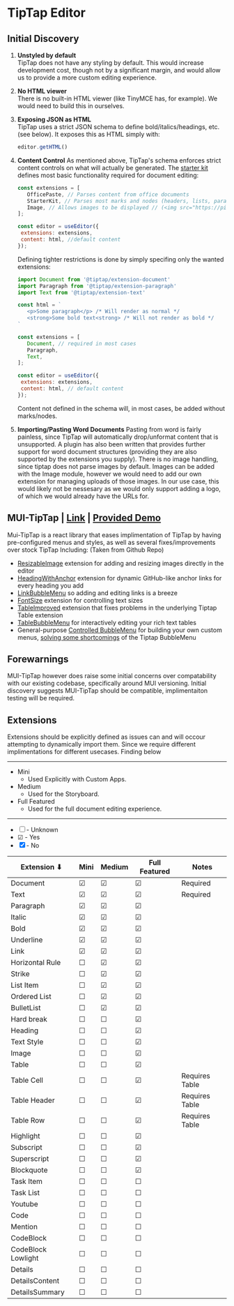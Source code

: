 # TipTap Editor

## Initial Discovery

1. **Unstyled by default**  
   TipTap does not have any styling by default. This would increase development cost, though not by a significant margin, and would allow us to provide a more custom editing experience.

2. **No HTML viewer**  
   There is no built-in HTML viewer (like TinyMCE has, for example). We would need to build this in ourselves.

3. **Exposing JSON as HTML**  
   TipTap uses a strict JSON schema to define bold/italics/headings, etc. (see below). It exposes this as HTML simply with:

   ```js
   editor.getHTML()
   ```

4. **Content Control**
   As mentioned above, TipTap's schema enforces strict content controls on what will actually be generated. The [starter kit](https://tiptap.dev/docs/editor/getting-started/configure#default-extensions) defines most basic functionality required for document editing:

   ```js
   const extensions = [
      OfficePaste, // Parses content from office documents
      StarterKit, // Parses most marks and nodes (headers, lists, paragraphs etc)
      Image, // Allows images to be displayed // (<img src="https://picsum.photos/200" alt="placeholder" />) Does not handle uploading.
   ];

   const editor = useEditor({
    extensions: extensions,
    content: html, //default content
   });
   ```

   Defining tighter restrictions is done by simply specifing only the wanted extensions:

   ```js
   import Document from '@tiptap/extension-document'
   import Paragraph from '@tiptap/extension-paragraph'
   import Text from '@tiptap/extension-text'

   const html = `
      <p>Some paragraph</p> /* Will render as normal */
      <strong>Some bold text<strong> /* Will not render as bold */
   `

   const extensions = [
      Document, // required in most cases
      Paragraph,
      Text,
   ];

   const editor = useEditor({
    extensions: extensions,
    content: html, // default content
   });
   ```

   Content not defined in the schema will, in most cases, be added without marks/nodes.

5. **Importing/Pasting Word Documents**
   Pasting from word is fairly painless, since TipTap will automatically drop/unformat content that is unsupported. A plugin has also been written that provides further support for word document structures (providing they are also supported by the extensions you supply). There is no image handling, since tiptap does not parse images by default. Images can be added with the Image module, however we would need to add our own extension for managing uploads of those images. In our use case, this would likely not be nessesary as we would only support adding a logo, of which we would already have the URLs for.

## MUI-TipTap | [Link](https://github.com/sjdemartini/mui-tiptap) | [Provided Demo](https://codesandbox.io/p/sandbox/mui-tiptap-demo-3zl2l6)

Mui-TipTap is a react library that eases implimentation of TipTap by having pre-configured menus and styles, as well as several fixes/improvements over stock TipTap Including: (Taken from Github Repo)

- [ResizableImage](https://github.com/sjdemartini/mui-tiptap#resizableimage) extension for adding and resizing images directly in the editor
- [HeadingWithAnchor](https://github.com/sjdemartini/mui-tiptap#headingwithanchor) extension for dynamic GitHub-like anchor links for every heading you add
- [LinkBubbleMenu](https://github.com/sjdemartini/mui-tiptap#components) so adding and editing links is a breeze
- [FontSize](https://github.com/sjdemartini/mui-tiptap#fontsize) extension for controlling text sizes
- [TableImproved](https://github.com/sjdemartini/mui-tiptap#tableimproved) extension that fixes problems in the underlying Tiptap Table extension
- [TableBubbleMenu](https://github.com/sjdemartini/mui-tiptap#components) for interactively editing your rich text tables
- General-purpose [Controlled BubbleMenu](https://github.com/sjdemartini/mui-tiptap#components) for building your own custom menus, [solving some shortcomings](https://github.com/ueberdosis/tiptap/issues/2305#issuecomment-1020665146) of the Tiptap BubbleMenu

## Forewarnings

MUI-TipTap however does raise some initial concerns over compatability with our existing codebase, specifically around MUI versioning. Initial discovery suggests MUI-TipTap should be compatible, implimentaiton testing will be required.

## Extensions

Extensions should be explicitly defined as issues can and will occour attempting to dynamically import them. Since we require different implimentations for different usecases. Finding below

---

- Mini
  - Used Explicitly with Custom Apps.
- Medium
  - Used for the Storyboard.
- Full Featured
  - Used for the full document editing experience.

---

- ☐ - Unknown
- ☑ - Yes
- ☒ - No

| Extension ⬇        | Mini     | Medium   | Full Featured  | Notes |
| ------------------ | -------- | -------- | -------------- | ----- |
| Document           |  ☑       |  ☑       |  ☑             | Required |
| Text               |  ☑       |  ☑       |  ☑             | Required |
| Paragraph          |  ☑       |  ☑       |  ☑             |  |
| Italic             |  ☑       |  ☑       |  ☑             |  |
| Bold               |  ☑       |  ☑       |  ☑             |  |
| Underline          |  ☑       |  ☑       |  ☑             |  |
| Link               |  ☑       |  ☑       |  ☑             |  |
| Horizontal Rule    |  ☐       |  ☑       |  ☑             |  |
| Strike             |  ☐       |  ☑       |  ☑             |  |
| List Item          |  ☐       |  ☑       |  ☑             |  |
| Ordered List       |  ☐       |  ☑       |  ☑             |  |
| BulletList         |  ☐       |  ☑       |  ☑             |  |
| Hard break         |  ☐       |  ☐       |  ☑             |  |
| Heading            |  ☐       |  ☐       |  ☑             |  |
| Text Style         |  ☐       |  ☐       |  ☑             |  |
| Image              |  ☐       |  ☐       |  ☑             |  |
| Table              |  ☐       |  ☐       |  ☑             |  |
| Table Cell         |  ☐       |  ☐       |  ☑             | Requires Table |
| Table Header       |  ☐       |  ☐       |  ☑             | Requires Table |
| Table Row          |  ☐       |  ☐       |  ☑             | Requires Table |
| Highlight          |  ☐       |  ☐       |  ☑             |  |
| Subscript          |  ☐       |  ☐       |  ☑             |  |
| Superscript        |  ☐       |  ☐       |  ☑             |  |
| Blockquote         |  ☐       |  ☐       |  ☑             |  |
| Task Item          |  ☐       |  ☐       |  ☐             |  |
| Task List          |  ☐       |  ☐       |  ☐             |  |
| Youtube            |  ☐       |  ☐       |  ☐             |  |
| Code               |  ☐       |  ☐       |  ☐             |  |
| Mention            |  ☐       |  ☐       |  ☐             |  |
| CodeBlock          |  ☐       |  ☐       |  ☐             |  |
| CodeBlock Lowlight |  ☐       |  ☐       |  ☐             |  |
| Details            |  ☐       |  ☐       |  ☐             |  |
| DetailsContent     |  ☐       |  ☐       |  ☐             |  |
| DetailsSummary     |  ☐       |  ☐       |  ☐             |  |
